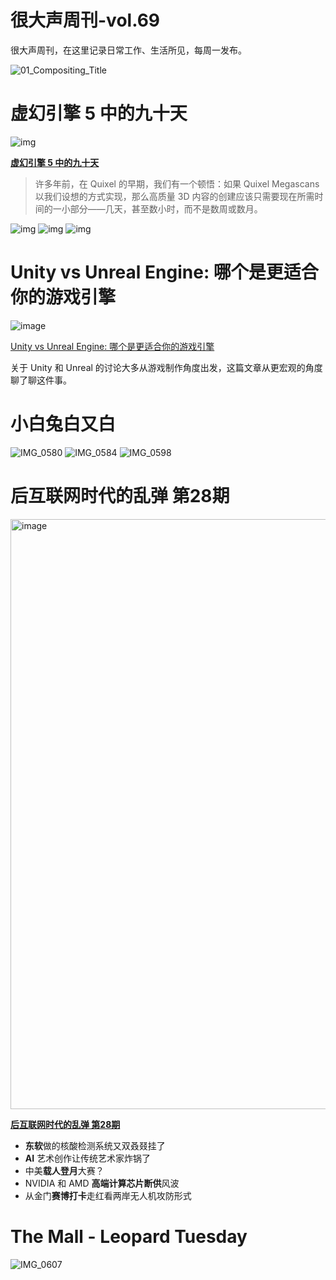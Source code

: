 # 很大声周刊-vol.69
很大声周刊，在这里记录日常工作、生活所见，每周一发布。

![01_Compositing_Title](https://user-images.githubusercontent.com/20842136/188317142-cd0d2f91-0f65-4e36-8427-9dcf8b140752.png)

# 虚幻引擎 5 中的九十天
![img](https://blog.megascans.se/wp-content/uploads/2022/05/Blog-Header.jpg)

**[虚幻引擎 5 中的九十天](https://quixel.com/blog/2022/5/12/ninety-days-in-unreal-engine-5)**

> 许多年前，在 Quixel 的早期，我们有一个顿悟：如果 Quixel Megascans 以我们设想的方式实现，那么高质量 3D 内容的创建应该只需要现在所需时间的一小部分——几天，甚至数小时，而不是数周或数月。

![img](https://blog.megascans.se/wp-content/uploads/2022/05/Quixel-Ninety-Days-in-Unreal-Engine-5-Plant-Growing-Facility.jpg)
![img](https://blog.megascans.se/wp-content/uploads/2022/05/Quixel-Ninety-Days-in-Unreal-Engine-5-Castle-Ruins.jpg)
![img](https://blog.megascans.se/wp-content/uploads/2022/05/Quixel-Ninety-Days-in-Unreal-Engine-5-Forest-Playground.jpg)

# Unity vs Unreal Engine: 哪个是更适合你的游戏引擎
![image](https://user-images.githubusercontent.com/20842136/188322560-ab7f9f37-7596-4192-aaec-f6ae3a0e2a59.png)

[Unity vs Unreal Engine: 哪个是更适合你的游戏引擎](https://www.creativebloq.com/advice/unity-vs-unreal-engine-which-game-engine-is-for-you)

关于 Unity 和 Unreal 的讨论大多从游戏制作角度出发，这篇文章从更宏观的角度聊了聊这件事。

# 小白兔白又白
![IMG_0580](https://user-images.githubusercontent.com/20842136/188316354-2fcbaf8d-7ff1-436d-853a-7da388c8f608.jpg)
![IMG_0584](https://user-images.githubusercontent.com/20842136/188316356-0e70da9a-c7dc-49d5-b97d-836baada9803.jpg)
![IMG_0598](https://user-images.githubusercontent.com/20842136/188316358-328ca8a6-eab3-4d89-b8f5-cae733da3b42.jpg)

# 后互联网时代的乱弹 第28期
<img width="944" alt="image" src="https://user-images.githubusercontent.com/20842136/188315454-098abd3d-3c64-4101-b5d8-6f7be4e5d795.png">

**[后互联网时代的乱弹 第28期](https://www.bilibili.com/video/BV1TN4y1F746?spm_id_from=444.41.list.card_archive.click&vd_source=6c68891752436b0097051bf700e169a9)**

- **东软**做的核酸检测系统又双叒叕挂了
- **AI** 艺术创作让传统艺术家炸锅了
- 中美**载人登月**大赛？
- NVIDIA 和 AMD **高端计算芯片断供**风波
- 从金门**赛博打卡**走红看两岸无人机攻防形式

# The Mall - Leopard Tuesday
![IMG_0607](https://user-images.githubusercontent.com/20842136/188316026-7369de45-2305-4241-b68c-07d13c0d0763.JPG)